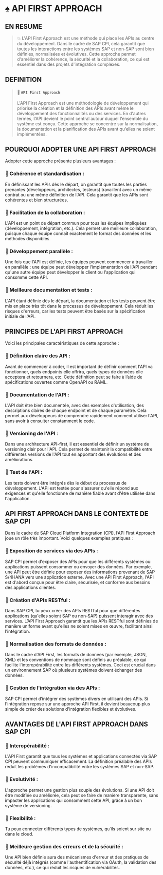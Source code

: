 # ♠ API FIRST APPROACH

## EN RESUME

> :boom: L'API First Approach est une méthode qui place les APIs au centre du développement. Dans le cadre de SAP CPI, cela garantit que toutes les interactions entre les systèmes SAP et non-SAP sont bien définies, normalisées et évolutives. Cette approche permet d'améliorer la cohérence, la sécurité et la collaboration, ce qui est essentiel dans des projets d'intégration complexes.

## DEFINITION

> #### :bookmark: `API First Approach`
>
> L'API First Approach est une méthodologie de développement qui priorise la création et la définition des APIs avant même le développement des fonctionnalités ou des services. En d'autres termes, l'API devient le point central autour duquel l'ensemble du système est conçu. Cette approche se concentre sur la normalisation, la documentation et la planification des APIs avant qu'elles ne soient implémentées.

## POURQUOI ADOPTER UNE API FIRST APPROACH

Adopter cette approche présente plusieurs avantages :

### :small_red_triangle_down: Cohérence et standardisation :

En définissant les APIs dès le départ, on garantit que toutes les parties prenantes (développeurs, architectes, testeurs) travaillent avec un même contrat ou une même définition de l'API. Cela garantit que les APIs sont cohérentes et bien structurées.

### :small_red_triangle_down: Facilitation de la collaboration :

L'API est un point de départ commun pour tous les équipes impliquées (développement, intégration, etc.). Cela permet une meilleure collaboration, puisque chaque équipe connaît exactement le format des données et les méthodes disponibles.

### :small_red_triangle_down: Développement parallèle :

Une fois que l'API est définie, les équipes peuvent commencer à travailler en parallèle : une équipe peut développer l'implémentation de l'API pendant qu'une autre équipe peut développer le client ou l'application qui consomme cette API.

### :small_red_triangle_down: Meilleure documentation et tests :

L'API étant définie dès le départ, la documentation et les tests peuvent être mis en place très tôt dans le processus de développement. Cela réduit les risques d'erreurs, car les tests peuvent être basés sur la spécification initiale de l'API.

## PRINCIPES DE L'API FIRST APPROACH

Voici les principales caractéristiques de cette approche :

### :small_red_triangle_down: Définition claire des API :

Avant de commencer à coder, il est important de définir comment l'API va fonctionner, quels endpoints elle offrira, quels types de données elle acceptera et retournera, etc. Cette définition peut se faire à l’aide de spécifications ouvertes comme OpenAPI ou RAML.

### :small_red_triangle_down: Documentation de l'API :

L'API doit être bien documentée, avec des exemples d'utilisation, des descriptions claires de chaque endpoint et de chaque paramètre. Cela permet aux développeurs de comprendre rapidement comment utiliser l'API, sans avoir à consulter constamment le code.

### :small_red_triangle_down: Versioning de l'API :

Dans une architecture API-first, il est essentiel de définir un système de versioning clair pour l'API. Cela permet de maintenir la compatibilité entre différentes versions de l'API tout en apportant des évolutions et des améliorations.

### :small_red_triangle_down: Test de l'API :

Les tests doivent être intégrés dès le début du processus de développement. L'API est testée pour s'assurer qu'elle répond aux exigences et qu'elle fonctionne de manière fiable avant d'être utilisée dans l'application.

## API FIRST APPROACH DANS LE CONTEXTE DE SAP CPI

Dans le cadre de SAP Cloud Platform Integration (CPI), l’API First Approach joue un rôle très important. Voici quelques exemples pratiques :

### :small_red_triangle_down: Exposition de services via des APIs :

SAP CPI permet d'exposer des APIs pour que les différents systèmes ou applications puissent consommer ou envoyer des données. Par exemple, une API peut être définie pour exposer des informations provenant de SAP S/4HANA vers une application externe. Avec une API First Approach, l'API est d'abord conçue pour être claire, sécurisée, et conforme aux besoins des applications clientes.

### :small_red_triangle_down: Création d'APIs RESTful :

Dans SAP CPI, tu peux créer des APIs RESTful pour que différentes applications (qu'elles soient SAP ou non-SAP) puissent interagir avec des services. L’API First Approach garantit que les APIs RESTful sont définies de manière uniforme avant qu'elles ne soient mises en œuvre, facilitant ainsi l’intégration.

### :small_red_triangle_down: Normalisation des formats de données :

Dans le cadre d'API First, les formats de données (par exemple, JSON, XML) et les conventions de nommage sont définis au préalable, ce qui facilite l'interopérabilité entre les différents systèmes. Ceci est crucial dans un environnement SAP où plusieurs systèmes doivent échanger des données.

### :small_red_triangle_down: Gestion de l'intégration via des APIs :

SAP CPI permet d’intégrer des systèmes divers en utilisant des APIs. Si l'intégration repose sur une approche API First, il devient beaucoup plus simple de créer des solutions d'intégration flexibles et évolutives.

## AVANTAGES DE L'API FIRST APPROACH DANS SAP CPI

### :small_red_triangle_down: Interopérabilité :

L'API First garantit que tous les systèmes et applications connectés via SAP CPI peuvent communiquer efficacement. La définition préalable des APIs réduit les problèmes d'incompatibilité entre les systèmes SAP et non-SAP.

### :small_red_triangle_down: Evolutivité :

L'approche permet une gestion plus souple des évolutions. Si une API doit être modifiée ou améliorée, cela peut se faire de manière transparente, sans impacter les applications qui consomment cette API, grâce à un bon système de versioning.

### :small_red_triangle_down: Flexibilité :

Tu peux connecter différents types de systèmes, qu'ils soient sur site ou dans le cloud.

### :small_red_triangle_down: Meilleure gestion des erreurs et de la sécurité :

Une API bien définie aura des mécanismes d'erreur et des pratiques de sécurité déjà intégrés (comme l'authentification via OAuth, la validation des données, etc.), ce qui réduit les risques de vulnérabilités.
